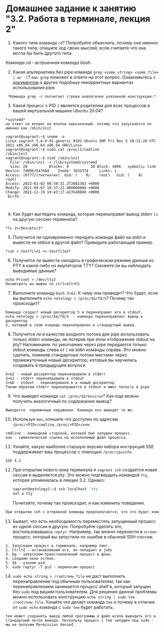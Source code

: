 # Домашнее задание к занятию "3.2. Работа в терминале, лекция 2"

1. Какого типа команда `cd`? Попробуйте объяснить, почему она именно такого типа; опишите ход своих мыслей, если считаете что она могла бы быть другого типа.  

*Команда cd - встроенная команда bash.*

2. Какая альтернатива без pipe команде `grep <some_string> <some_file> | wc -l`? `man grep` поможет в ответе на этот вопрос. Ознакомьтесь с [документом](http://www.smallo.ruhr.de/award.html) о других подобных некорректных вариантах использования pipe.
```
 *Команда grep -c посчитает строки аналогично указанной конструкции.*
```
3. Какой процесс с PID `1` является родителем для всех процессов в вашей виртуальной машине Ubuntu 20.04?
```
*systemd*
но ответ на вопрос не вполне однозначный, потому что запускается он именно как /sbin/init 

vagrant@vagrant:~$ uname -a
Linux vagrant 5.4.0-91-generic #102-Ubuntu SMP Fri Nov 5 16:31:28 UTC 2021 x86_64 x86_64 x86_64 GNU/Linux
vagrant@vagrant:~$ sudo cat /proc/1/cmdline
/sbin/init
vagrant@vagrant:~$ stat /sbin/init
  File: /sbin/init -> /lib/systemd/systemd
  Size: 20        	Blocks: 0          IO Block: 4096   symbolic link
Device: fd00h/64768d	Inode: 1835374     Links: 1
Access: (0777/lrwxrwxrwx)  Uid: (    0/    root)   Gid: (    0/    root)
Access: 2022-02-03 06:50:31.372682383 +0000
Modify: 2021-09-07 18:37:22.000000000 +0000
Change: 2021-12-19 19:43:17.423540888 +0000
 Birth: -



```
4. Как будет выглядеть команда, которая перенаправит вывод stderr `ls` на другую сессию терминала?
```
*ls 2>/dev/pts/1*
```
5. Получится ли одновременно передать команде файл на stdin и вывести ее stdout в другой файл? Приведите работающий пример.
```
*cat < testfile1 >> testfile2*
```
6. Получится ли вывести находясь в графическом режиме данные из PTY в какой-либо из эмуляторов TTY? Сможете ли вы наблюдать выводимые данные?
```
echo Privet > /dev/tty2
Посмотреть их можно по ctrl+alt+F2
```
7. Выполните команду `bash 5>&1`. К чему она приведет? Что будет, если вы выполните `echo netology > /proc/$$/fd/5`? Почему так происходит?
```
Команда создаст новый дескриптор 5 и перенаправит его в stdout. 
echo netology > /proc/$$/fd/5  - команда перенаправляет вывод в дескриптор 
5, который в свою очередь перенаправлен в стандартный вывод.
```
8. Получится ли в качестве входного потока для pipe использовать только stderr команды, не потеряв при этом отображение stdout на pty? Напоминаем: по умолчанию через pipe передается только stdout команды слева от `|` на stdin команды справа.
Это можно сделать, поменяв стандартные потоки местами через промежуточный новый дескриптор, который вы научились создавать в предыдущем вопросе.

```
6>&2 - новый дескриптор перенаправили в stderr
2>&1 - stderr перенаправили в stdout 
1>&6 - stdout - перенаправили в в новый дескриптор
Таким образом stderr перенаправится в stdout и мжет попасть в pipe
```
9. Что выведет команда `cat /proc/$$/environ`? Как еще можно получить аналогичный по содержанию вывод?
```
Выводятся  переменные окружения. Команда env выведет то же.
```
10. Используя `man`, опишите что доступно по адресам `/proc/<PID>/cmdline`, `/proc/<PID>/exe`.
```
cmdline - командной сторокой, которой был запущен процесс.
exe - символическая ссылка на исполняемый файл процесса.
```
11. Узнайте, какую наиболее старшую версию набора инструкций SSE поддерживает ваш процессор с помощью `/proc/cpuinfo`.
```
SSE 4.2
```
12. При открытии нового окна терминала и `vagrant ssh` создается новая сессия и выделяется pty. Это можно подтвердить командой `tty`, которая упоминалась в лекции 3.2. Однако:

    ```bash
	vagrant@netology1:~$ ssh localhost 'tty'
	not a tty
    ```

	Почитайте, почему так происходит, и как изменить поведение.
```bash
При открытии ssh с отправкой команды предполагается, что это будет команда, генерирующая поток данных, при этом для облегчения решения подобной задчи по умолчанию в таких случаях соединению не выделяется сессия терминала. Принудительно открыть удаленную терминальную сессию при откравке команды можно добавив ключ -t
```
13. Бывает, что есть необходимость переместить запущенный процесс из одной сессии в другую. Попробуйте сделать это, воспользовавшись `reptyr`. Например, так можно перенести в `screen` процесс, который вы запустили по ошибке в обычной SSH-сессии.
```
1. Запускаем процесс в терминале, например пинг.
2. Ctrl+Z - останавливаем его, он попадает в jobs
3. bg - запускаем приостановленый процесс в фоне.
4. создаем окно screen.
5. $$ - узнаем pid
5. sudo reptyr -T pid - переносим процесс
```
14. `sudo echo string > /root/new_file` не даст выполнить перенаправление под обычным пользователем, так как перенаправлением занимается процесс shell'а, который запущен без `sudo` под вашим пользователем. Для решения данной проблемы можно использовать конструкцию `echo string | sudo tee /root/new_file`. Узнайте что делает команда `tee` и почему в отличие от `sudo echo` команда с `sudo tee` будет работать.
```
tee может сохранять вывод любой программы в файл и/или выводить его в стандартный поток вывода. Поскольку процесс с tee запущен под sudo - мы не получим Permission denied. 
```